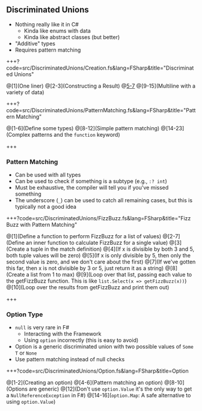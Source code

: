 ## Discriminated Unions

* Nothing really like it in C#
  * Kinda like enums with data
  * Kinda like abstract classes (but better)
* "Additive" types
* Requires pattern matching

+++?code=src/DiscriminatedUnions/Creation.fs&lang=FSharp&title="Discriminated Unions"

@[1](One liner)
@[2-3](Constructing a Result)
@[5-7](Generics)
@[9-15](Multiline with a variety of data)

+++?code=src/DiscriminatedUnions/PatternMatching.fs&lang=FSharp&title="Pattern Matching"

@[1-6](Define some types)
@[8-12](Simple pattern matching)
@[14-23](Complex patterns and the `function` keyword)

+++

### Pattern Matching

* Can be used with all types
* Can be used to check if something is a subtype (e.g., `:? int`)
* Must be exhaustive, the compiler will tell you if you've missed something
* The underscore (`_`) can be used to catch all remaining cases, but this is typically not a good idea

+++?code=src/DiscriminatedUnions/FizzBuzz.fs&lang=FSharp&title="Fizz Buzz with Pattern Matching"

@[1](Define a function to perform FizzBuzz for a list of values)
@[2-7](Define an inner function to calculate FizzBuzz for a single value)
@[3](Create a tuple in the match definition)
@[4](If x is divisible by both 3 and 5, both tuple values will be zero)
@[5](If x is only divisible by 5, then only the second value is zero, and we don't care about the first)
@[7](If we've gotten this far, then x is not divisible by 3 or 5, just return it as a string)
@[8](Create a list from 1 to max)
@[9](Loop over that list, passing each value to the getFizzBuzz function. This is like `list.Select(x => getFizzBuzz(x))`)
@[10](Loop over the results from getFizzBuzz and print them out)

+++

### Option Type

* `null` is very rare in F#
  * Interacting with the Framework
  * Using `option` incorrectly (this is easy to avoid)
* Option is a generic discriminated union with two possible values of `Some T` or `None`
* Use pattern matching instead of null checks

+++?code=src/DiscriminatedUnions/Option.fs&lang=FSharp&title=Option

@[1-2](Creating an option)
@[4-6](Pattern matching an option)
@[8-10](Options are generic)
@[12](Don't use `option.Value` it's the only way to get a `NullReferenceException` in F#)
@[14-16](`option.Map`: A safe alternative to using `option.Value`)